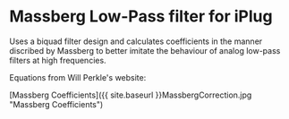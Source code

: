 
# Massberg Low-Pass filter for iPlug  


Uses a biquad filter design and calculates coefficients in the manner discribed by Massberg to better imitate the behaviour of analog low-pass filters at high frequencies. 

Equations from Will Perkle's website:

[Massberg Coefficients]({{ site.baseurl }}MassbergCorrection.jpg "Massberg Coefficients")